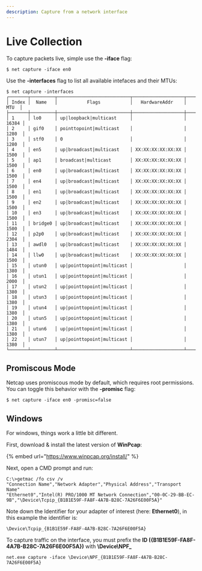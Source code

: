 ```yaml
---
description: Capture from a network interface
---
```


# Live Collection

To capture packets live, simple use the **-iface** flag:

```text
$ net capture -iface en0
```

Use the **-interfaces** flag to list all available intefaces and their MTUs:

```text
$ net capture -interfaces
┌───────┬─────────┬───────────────────────────┬───────────────────┬───────┐
│ Index │  Name   │           Flags           │   HardwareAddr    │  MTU  │
├───────┼─────────┼───────────────────────────┼───────────────────┼───────┤
│ 1     │ lo0     │ up|loopback|multicast     │                   │ 16384 │
│ 2     │ gif0    │ pointtopoint|multicast    │                   │ 1280  │
│ 3     │ stf0    │ 0                         │                   │ 1280  │
│ 4     │ en5     │ up|broadcast|multicast    │ XX:XX:XX:XX:XX:XX │ 1500  │
│ 5     │ ap1     │ broadcast|multicast       │ XX:XX:XX:XX:XX:XX │ 1500  │
│ 6     │ en0     │ up|broadcast|multicast    │ XX:XX:XX:XX:XX:XX │ 1500  │
│ 7     │ en4     │ up|broadcast|multicast    │ XX:XX:XX:XX:XX:XX │ 1500  │
│ 8     │ en1     │ up|broadcast|multicast    │ XX:XX:XX:XX:XX:XX │ 1500  │
│ 9     │ en2     │ up|broadcast|multicast    │ XX:XX:XX:XX:XX:XX │ 1500  │
│ 10    │ en3     │ up|broadcast|multicast    │ XX:XX:XX:XX:XX:XX │ 1500  │
│ 11    │ bridge0 │ up|broadcast|multicast    │ XX:XX:XX:XX:XX:XX │ 1500  │
│ 12    │ p2p0    │ up|broadcast|multicast    │ XX:XX:XX:XX:XX:XX │ 2304  │
│ 13    │ awdl0   │ up|broadcast|multicast    │ XX:XX:XX:XX:XX:XX │ 1484  │
│ 14    │ llw0    │ up|broadcast|multicast    │ XX:XX:XX:XX:XX:XX │ 1500  │
│ 15    │ utun0   │ up|pointtopoint|multicast │                   │ 1380  │
│ 16    │ utun1   │ up|pointtopoint|multicast │                   │ 2000  │
│ 17    │ utun2   │ up|pointtopoint|multicast │                   │ 1380  │
│ 18    │ utun3   │ up|pointtopoint|multicast │                   │ 1380  │
│ 19    │ utun4   │ up|pointtopoint|multicast │                   │ 1380  │
│ 20    │ utun5   │ up|pointtopoint|multicast │                   │ 1380  │
│ 21    │ utun6   │ up|pointtopoint|multicast │                   │ 1380  │
│ 22    │ utun7   │ up|pointtopoint|multicast │                   │ 1380  │
└───────┴─────────┴───────────────────────────┴───────────────────┴───────┘
```

## Promiscous Mode

Netcap uses promiscous mode by default, which requires root permissions. You can toggle this behavior with the **-promisc** flag:

```text
$ net capture -iface en0 -promisc=false
```

## Windows

For windows, things work a little bit different.

First, download & install the latest version of **WinPcap**:

{% embed url="https://www.winpcap.org/install/" %}

Next, open a CMD prompt and run:

```aspnet
C:\>getmac /fo csv /v
"Connection Name","Network Adapter","Physical Address","Transport Name"
"Ethernet0","Intel(R) PRO/1000 MT Network Connection","00-0C-29-BB-EC-9B","\Device\Tcpip_{B1B1E59F-FA8F-4A7B-B28C-7A26F6E00F5A}"
```

Note down the Identifier for your adapter of interest \(here: **Ethernet0**\), in this example the identifier is:

```aspnet
\Device\Tcpip_{B1B1E59F-FA8F-4A7B-B28C-7A26F6E00F5A}
```

To capture traffic on the interface, you must prefix the **ID \({B1B1E59F-FA8F-4A7B-B28C-7A26F6E00F5A}\)** with **\Device\NPF\_**

```aspnet
net.exe capture -iface \Device\NPF_{B1B1E59F-FA8F-4A7B-B28C-7A26F6E00F5A}
```

